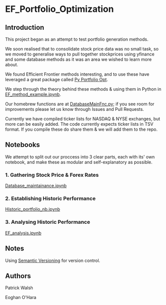 # EF_Portfolio_Optimization

## Introduction

This project began as an attempt to test portfolio generation methods.

We soon realised that to consolidate stock price data was no small task, so we moved to generalise ways to pull together stockprices using yfinance and some database methods as it was an area we wished to learn more about. 

We found Efficient Frontier methods interesting, and to use these have leveraged a great package called [Py Portfolio Opt](https://github.com/robertmartin8/PyPortfolioOpt). 

We step through the theory behind these methods & using them in Python in [EF_method_example.ipynb](https://github.com/pat42w/EF_Portfolio_Optimization/blob/release_0.1.0/EF_method_example.ipynb).

Our homebrew functions are at [DatabaseMainFnc.py](https://github.com/pat42w/EF_Portfolio_Optimization/blob/release_0.1.0/DatabaseMainFnc.py); if you see room for improvements please let us know through Issues and Pull Requests.

Currently we have compiled ticker lists for NASDAQ & NYSE exchanges, but more can be easily added. The code currently expects ticker lists in TSV format. If you compile these do share them & we will add them to the repo.

## Notebooks

We attempt to split out our proccess into 3 clear parts, each with its' own notebook, and make these as modular and self-explanatory as possible.

### 1. Gathering Stock Price & Forex Rates
[Database_maintainance.ipynb](https://github.com/pat42w/EF_Portfolio_Optimization/blob/main/1_Database_maintainance.ipynb)

### 2. Establishing Historic Performance
[Historic_portfolio_nb.ipynb](https://github.com/pat42w/EF_Portfolio_Optimization/blob/main/2_EF_Histportfolio_gen.ipynb)

### 3. Analysing Historic Performance
[EF_analysis.ipynb](https://github.com/pat42w/EF_Portfolio_Optimization/blob/main/EF_analysis.ipynb)

## Notes

Using [Semantic Versioning](https://semver.org/) for version control.

## Authors

Patrick Walsh

Eoghan O'Hara
